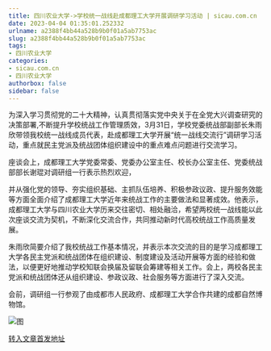 ```yaml
---
title: 四川农业大学->学校统一战线赴成都理工大学开展调研学习活动 | sicau.com.cn
date: 2023-04-04 01:35:01.252332
urlname: a2388f4bb44a528b9b0f01a5ab7753ac
slug: a2388f4bb44a528b9b0f01a5ab7753ac
tags: 
- 四川农业大学
categories:
- sicau.com.cn
- 四川农业大学
authorbox: false
sidebar: false
---
```

为深入学习贯彻党的二十大精神，认真贯彻落实党中央关于在全党大兴调查研究的决策部署,不断提升学校统战工作管理质效，3月31日，学校党委统战部副部长朱雨欣带领我校统一战线成员代表，赴成都理工大学开展“统一战线交流行”调研学习活动，重点就民主党派及统战团体组织建设中的重点难点问题进行交流学习。

座谈会上，成都理工大学党委常委、党委办公室主任、校长办公室主任、党委统战部部长谢琨对调研组一行表示热烈欢迎，
<!--more-->
并从强化党的领导、夯实组织基础、主抓队伍培养、积极参政议政、提升服务效能等方面全面介绍了成都理工大学近年来统战工作的主要做法和显著成效。他表示，成都理工大学与四川农业大学历来交往密切、相处融洽，希望两校统一战线能以此次座谈交流为契机，不断深化交流合作，共同推动新时代高校统战工作高质量发展。

朱雨欣简要介绍了我校统战工作基本情况，并表示本次交流的目的是学习成都理工大学各民主党派和统战团体在组织建设、制度建设及活动开展等方面的经验和做法，以便更好地推动学校知联会换届及留联会筹建等相关工作。会上，两校各民主党派和统战团体还从组织建设、参政议政、社会服务等方面进行了深入交流。

会前，调研组一行参观了由成都市人民政府、成都理工大学合作共建的成都自然博物馆。

![图](https://news.sicau.edu.cn/__local/9/71/5F/C97C90920CE7B0B348CF47E1DFB_4870ABBF_441E8A.png)

[转入文章首发地址](https://news.sicau.edu.cn/info/1078/71660.htm)